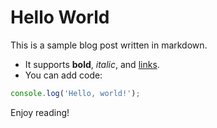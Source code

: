 # Hello World

This is a sample blog post written in markdown.

- It supports **bold**, _italic_, and [links](https://opencode.ai).
- You can add code:

```js
console.log('Hello, world!');
```

Enjoy reading!
